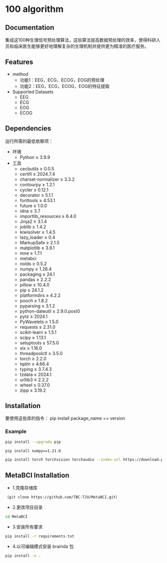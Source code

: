 # 100 algorithm

## Documentation

   集成这100种生理信号预处理算法，这些算法提高数据预处理的效率，使得科研人员和临床医生能够更好地理解复杂的生理机制并提供更为精准的医疗服务。

## Features
  * method
    *  功能1：EEG，ECG，ECOG，EOG的预处理
    * 功能2：EEG，ECG，ECOG，EOG的特征提取
 * Supported Datasets
    * EEG
    * ECG
    * EOG
    * ECOG
## Dependencies
运行所需的最低依赖项：
* 环境
  - Python ≥ 3.9.9
* 工具
   - cecbutils ≥ 0.0.5
   - certifi ≥ 2024.7.4
   - charset-normalizer ≥ 3.3.2
   - contourpy ≥ 1.2.1
   - cycler  ≥ 0.12.1
   - decorator ≥ 5.1.1
   - fonttools ≥ 4.53.1
   - future ≥ 1.0.0
   - idna ≥ 3.7
   - importlib_resources ≥ 6.4.0
   - Jinja2 ≥ 3.1.4
   - joblib ≥ 1.4.2
   - kiwisolver ≥ 1.4.5
   - lazy_loader ≥ 0.4
   - MarkupSafe ≥ 2.1.5
   - matplotlib ≥ 3.9.1
   - mne ≥ 1.7.1
   - metabci
   - nolds ≥ 0.5.2
   - numpy ≥ 1.26.4
   - packaging ≥ 24.1
   - pandas ≥ 2.2.2
   - pillow  ≥ 10.4.0
   - pip  ≥ 24.1.2
   - platformdirs ≥ 4.2.2
   - pooch ≥ 1.8.2
   - pyparsing ≥ 3.1.2
   - python-dateutil ≥ 2.9.0.post0
   - pytz ≥ 2024.1
   - PyWavelets ≥ 1.5.0
   - requests ≥ 2.31.0
   - scikit-learn ≥ 1.5.1
   - scipy ≥ 1.13.1
   - setuptools ≥ 57.5.0
   - six ≥ 1.16.0
   - threadpoolctl ≥ 3.5.0
   - torch ≥ 2.2.0
   - tqdm ≥ 4.66.4
   - typing ≥ 3.7.4.3
   - tzdata ≥ 2024.1
   - urllib3 ≥ 2.2.2
   - wheel ≥ 0.37.0
   - zipp ≥ 3.19.2

## Installation

要使用这些库的指令：
pip install package_name == version

### Example

```bash
pip install --upgrade pip
```

```bash
pip install numpy==1.21.0
```
```bash
pip install torch torchvision torchaudio --index-url https://download.pytorch.org/whl/cpu
```

## MetaBCI Installation

- 1.克隆存储库
```bash
（git clone https://github.com/TBC-TJU/MetaBCI.git）
```
- 2.更改项目目录
```bash
cd MetaBCI
```
- 3.安装所有要求
```bash
pip install -r requirements.txt 
```
- 4.以可编辑模式安装 brainda 包
```bash
pip install -e .
```
